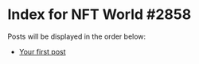 # Index for NFT World #2858
Posts will be displayed in the order below:

- [Your first post](./001-first.md)

